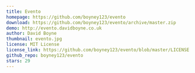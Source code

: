 ```yaml
---
title: Evento
homepage: https://github.com/boyney123/evento
download: https://github.com/boyney123/evento/archive/master.zip
demo: http://evento.davidboyne.co.uk
author: David Boyne
thumbnail: evento.jpg
license: MIT License
license_link: https://github.com/boyney123/evento/blob/master/LICENSE
github_repo: boyney123/evento
stars: 29
---
```

